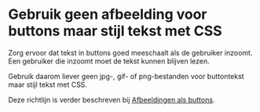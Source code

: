<!-- @license CC0-1.0 -->

# Gebruik geen afbeelding voor buttons maar stijl tekst met CSS

Zorg ervoor dat tekst in buttons goed meeschaalt als de gebruiker inzoomt. Een gebruiker die inzoomt moet de tekst kunnen blijven lezen.

Gebruik daarom liever geen jpg-, gif- of png-bestanden voor buttontekst maar stijl tekst met CSS.

Deze richtlijn is verder beschreven bij [Afbeeldingen als buttons](/richtlijnen/formulieren/buttons/afbeelding-als-button).
